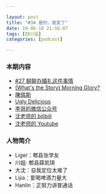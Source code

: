 ```yaml
---

layout: post
title: "#34 是的，我变了"
date: 19-06-18 21:56:07
tags: [四川话]
categories: [podcast]

---
```


### 本期内容

- [#27 聊聊办婚礼这件事情](https://bubaile.net/podcast/2018/09/03/wedding.html)
- [(What's the Story) Morning Glory?](https://en.wikipedia.org/wiki/(What%27s_the_Story)_Morning_Glory%3F)
- [陳佩斯](https://zh.wikipedia.org/zh-hk/陈佩斯)
- [Ugly Delicious](https://movie.douban.com/subject/30127189/)
- [李哥的微信公众号](https://mp.weixin.qq.com/s/dQtUhA5_CFxJQcwMUVNS6w)
- [沈老师的 bilibili](https://space.bilibili.com/60340902/)
- [沈老师的 Youtube](https://www.youtube.com/channel/UCpduYD0iern8DztbSX1nlRg)

### 人物简介

- Liger：郫县张学友
- 川姐: 郫县薛凯琪
- 大沈：自我定位太难了
- Lijia：爱喝啤酒力量大
- Hanlin：正努力讲普通话